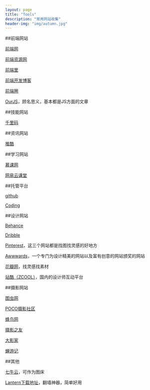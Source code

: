 ```yaml
---
layout: page
title: "Tools"
description: "常用网站收集"
header-img: "img/autumn.jpg"
---
```


##前端网站

[前端网](http://www.w3cfuns.com/)

[前端资源网](http://www.58img.com/)

[前端里](http://www.yyyweb.com/)

[前端开发博客](http://caibaojian.com/)

[前端圈](https://fequan.com/)

[OurJS](http://ourjs.com/)，顾名思义，基本都是JS方面的文章


##技能网站

[千里码](http://www.qlcoder.com/)


##资讯网站

[推酷](http://www.tuicool.com/)


##学习网站

[慕课网](http://www.imooc.com/)

[网易云课堂](http://study.163.com/)


##托管平台

[github](https://github.com/)

[Coding](https://coding.net/)


##设计网站

[Behance](https://www.behance.net/)

[Dribble](https://dribbble.com/)

[Pinterest](https://www.pinterest.com/)，这三个网站都是找图找灵感的好地方

[Awwwards](http://www.awwwards.com/)，一个专门为设计精美的网站以及富有创意的网站颁奖的网站

[花瓣网](http://huaban.com/)，找灵感找素材

[站酷（ZCOOL）](http://www.zcool.com.cn/)，国内的设计师互动平台


##摄影网站

[图虫网](https://tuchong.com/)

[POCO摄影社区](http://photo.poco.cn/)

[蜂鸟网](http://www.fengniao.com/)

[摄影之友](http://fotomen.cn/syzy/)

[大影家](http://dyj88c.lofter.com/)

[蝉游记](http://chanyouji.com/)


##其他

[七牛云](http://www.qiniu.com/)，可作为图床

[Lantern下载地址](https://github.com/getlantern/forum)，翻墙神器，简单好用


